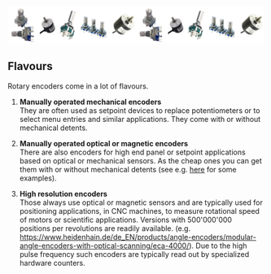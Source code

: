 
[![Banner]][Overview]

## Flavours
Rotary encoders come in a lot of flavours. 

1) **Manually operated mechanical encoders**\
They are often used as setpoint devices to replace potentiometers or to select menu entries and similar applications. They come with or without mechanical detents. 

2) **Manually operated optical or magnetic encoders**\
There are also encoders for high end panel or setpoint applications based on optical or mechanical sensors. As the cheap ones you can get them with or without mechanical detents (see e.g. [here](https://www.megatron.de/en/category/rotary-encoders.htm) for some examples).

2) **High resolution encoders**\
Those always use optical or magnetic sensors and are typically used for positioning applications, in CNC machines, to measure rotational speed of motors or scientific applications. Versions with 500'000'000 positions per revolutions are readily available. (e.g. https://www.heidenhain.de/de_EN/products/angle-encoders/modular-angle-encoders-with-optical-scanning/eca-4000/). Due to the high pulse frequency such encoders are typically read out by specialized hardware counters. 


<!----------------------------------------------------------------------------->

[Overview]: Overview.md
[Banner]: ../Resources/Image/Banner.png
